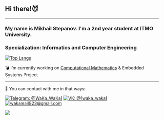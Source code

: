 ## Hi there!:smiling_imp:

---

### My name is Mikhail Stepanov. I'm a 2nd year student at ITMO University. 
### Specialization: Informatics and Computer Engineering


[![Top Langs](https://github-readme-stats.vercel.app/api/top-langs/?username=1MikhailStepanov1&layout=compact)](https://github.com/1MikhailStepanov1/github-readme-stats)


:bomb: I’m currently working on [Computational Mathematics](https://github.com/1MikhailStepanov1/Computational_Mathematics) & Embedded Systems Project

---

:love_letter: You can contact with me in that ways:

[![Telegram: @WaKa_WaKa1](https://img.shields.io/badge/Telegram-2CA5E0?style=for-the-badge&logo=telegram&logoColor=white&link=https://t.me/WaKa_WaKa1)](https://t.me/WaKa_WaKa1)
[![VK: @1waka_waka1](https://camo.githubusercontent.com/ed2135313b8d5f71d9c7bdaff09e4906315a02fb0560c57a1c331e960d814ffc/68747470733a2f2f696d672e736869656c64732e696f2f7374617469632f76313f7374796c653d666f722d7468652d6261646765266d6573736167653d564b26636f6c6f723d303037374646266c6f676f3d564b266c6f676f436f6c6f723d464646464646266c6162656c3d)](https://vk.com/1waka_waka1)
[![wakamail923@gmail.com](https://img.shields.io/badge/Gmail-D14836?style=for-the-badge&logo=gmail&logoColor=white&link=mailto:wakamail923@gmail.com)](mailto:wakamail923@gmail.com)


![](https://komarev.com/ghpvc/?username=1MikhailStepanov1&color=AA336A)
